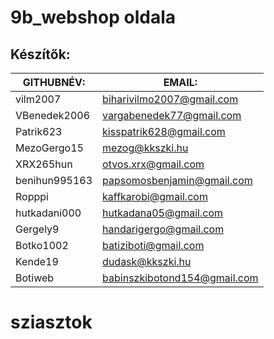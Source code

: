 # 9b_webshop oldala

## Készítők:

| GITHUBNÉV:	| EMAIL:  |
| ----------- | ------- |
vilm2007	|biharivilmo2007@gmail.com
VBenedek2006	|vargabenedek77@gmail.com
Patrik623	|kisspatrik628@gmail.com
MezoGergo15	|mezog@kkszki.hu
XRX265hun	| otvos.xrx@gmail.com
benihun995163	|papsomosbenjamin@gmail.com
Ropppi	|kaffkarobi@gmail.com
hutkadani000	|hutkadana05@gmail.com
Gergely9|	handarigergo@gmail.com
Botko1002	|batiziboti@gmail.com
Kende19	|dudask@kkszki.hu
Botiweb|	babinszkibotond154@gmail.com


# sziasztok
